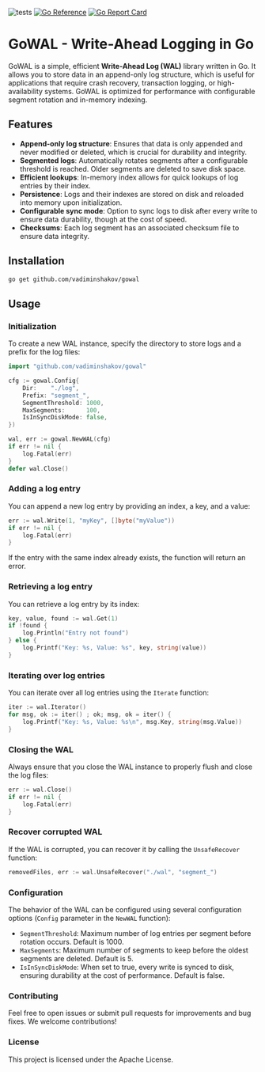 ![tests](https://github.com/vadiminshakov/gowal/actions/workflows/tests.yml/badge.svg?branch=main)
[![Go Reference](https://pkg.go.dev/badge/github.com/vadiminshakov/gowal.svg)](https://pkg.go.dev/github.com/vadiminshakov/gowal)
[![Go Report Card](https://goreportcard.com/badge/github.com/vadiminshakov/gowal)](https://goreportcard.com/report/github.com/vadiminshakov/gowal)

# GoWAL - Write-Ahead Logging in Go

GoWAL is a simple, efficient **Write-Ahead Log (WAL)** library written in Go.
It allows you to store data in an append-only log structure, which is useful for applications that require crash recovery, transaction logging, or high-availability systems. 
GoWAL is optimized for performance with configurable segment rotation and in-memory indexing.

## Features

- **Append-only log structure**: Ensures that data is only appended and never modified or deleted, which is crucial for durability and integrity.
- **Segmented logs**: Automatically rotates segments after a configurable threshold is reached. Older segments are deleted to save disk space.
- **Efficient lookups**: In-memory index allows for quick lookups of log entries by their index.
- **Persistence**: Logs and their indexes are stored on disk and reloaded into memory upon initialization.
- **Configurable sync mode**: Option to sync logs to disk after every write to ensure data durability, though at the cost of speed.
- **Checksums**: Each log segment has an associated checksum file to ensure data integrity.

## Installation

```bash
go get github.com/vadiminshakov/gowal
```

## Usage

### Initialization

To create a new WAL instance, specify the directory to store logs and a prefix for the log files:

```go
import "github.com/vadiminshakov/gowal"

cfg := gowal.Config{
    Dir:    "./log",
    Prefix: "segment_",
    SegmentThreshold: 1000,
    MaxSegments:      100,
    IsInSyncDiskMode: false,
})

wal, err := gowal.NewWAL(cfg)
if err != nil {
    log.Fatal(err)
}
defer wal.Close()
```

### Adding a log entry
You can append a new log entry by providing an index, a key, and a value:
```go
err := wal.Write(1, "myKey", []byte("myValue"))
if err != nil {
    log.Fatal(err)
}
```
If the entry with the same index already exists, the function will return an error.

### Retrieving a log entry

You can retrieve a log entry by its index:

```go
key, value, found := wal.Get(1)
if !found {
    log.Println("Entry not found")
} else {
    log.Printf("Key: %s, Value: %s", key, string(value))
}
```

### Iterating over log entries

You can iterate over all log entries using the `Iterate` function:

```go
iter := wal.Iterator()
for msg, ok := iter() ; ok; msg, ok = iter() {
    log.Printf("Key: %s, Value: %s\n", msg.Key, string(msg.Value))
}
```

### Closing the WAL
Always ensure that you close the WAL instance to properly flush and close the log files:

```go
err := wal.Close()
if err != nil {
    log.Fatal(err)
}
```

### Recover corrupted WAL
If the WAL is corrupted, you can recover it by calling the `UnsafeRecover` function:

```go
removedFiles, err := wal.UnsafeRecover("./wal", "segment_")
```

### Configuration
The behavior of the WAL can be configured using several configuration options (`Config` parameter in the `NewWAL` function):

 - `SegmentThreshold`: Maximum number of log entries per segment before rotation occurs. Default is 1000.
 - `MaxSegments`: Maximum number of segments to keep before the oldest segments are deleted. Default is 5.
 - `IsInSyncDiskMode`: When set to true, every write is synced to disk, ensuring durability at the cost of performance. Default is false.

### Contributing
Feel free to open issues or submit pull requests for improvements and bug fixes. We welcome contributions!

### License
This project is licensed under the Apache License.